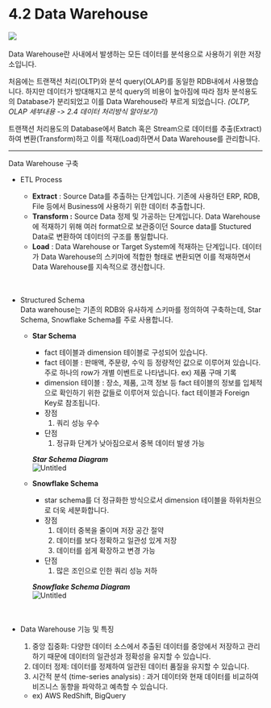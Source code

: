 # 4.2 Data Warehouse
    
<img src="./images/1_data_warehousing.png">
<br><br>
Data Warehouse란 사내에서 발생하는 모든 데이터를 분석용으로 사용하기 위한 저장소입니다.

처음에는 트랜잭션 처리(OLTP)와 분석 query(OLAP)를 동일한 RDB내에서 사용했습니다. 하지만 데이터가 방대해지고 분석 query의 비용이 높아짐에 따라 점차 분석용도의 Database가 분리되었고 이를 Data Warehouse라 부르게 되었습니다. *(OLTP, OLAP 세부내용 -> 2.4 데이터 처리방식 알아보기)*

트랜잭션 처리용도의 Database에서 Batch 혹은 Stream으로 데이터를 추출(Extract)하여 변환(Transform)하고 이를 적재(Load)하면서 Data Warehouse를 관리합니다.

---

Data Warehouse 구축

- ETL Process
    - **Extract** : Source Data를 추출하는 단계입니다. 기존에 사용하던 ERP, RDB, File 등에서 Business에 사용하기 위한 데이터 추출합니다.
    - **Transform :** Source Data 정제 및 가공하는 단계입니다. Data Warehouse에 적재하기 위해 여러 format으로 보관중이던 Source data를 Stuctured Data로 변환하여 데이터의 구조를 통일합니다.
    - **Load** : Data Warehouse or Target System에 적재하는 단계입니다. 데이터가 Data Warehouse의 스키마에 적합한 형태로 변환되면 이를 적재하면서 Data Warehouse를 지속적으로 갱신합니다.      
<br><br>
- Structured Schema  
    Data warehouse는 기존의 RDB와 유사하게 스키마를 정의하여 구축하는데, Star Schema, Snowflake Schema를 주로 사용합니다.  
    
    - **Star Schema**
        - fact 테이블과 dimension 테이블로 구성되어 있습니다.
        - fact 테이블 :  판매액, 주문량, 수익 등 정량적인 값으로 이루어져 있습니다. 주로 하나의 row가 개별 이벤트로 나타냅니다. ex) 제품 구매 기록 
        - dimension 테이블 : 장소, 제품, 고객 정보 등 fact 테이블의 정보를 입체적으로 확인하기 위한 값들로 이루어져 있습니다. fact 테이블과 Foreign Key로 참조됩니다.
        - 장점
            1. 쿼리 성능 우수
        - 단점
            1. 정규화 단계가 낮아짐으로서 중복 데이터 발생 가능  
                
        ***Star Schema Diagram***  
        ![Untitled](./images/1.1_star_schema.png)
    
    - **Snowflake Schema**
        - star schema를 더 정규화한 방식으로서 dimension 테이블을 하위차원으로 더욱 세분화합니다.
        - 장점
            1. 데이터 중복을 줄이며 저장 공간 절약
            2. 데이터를 보다 정확하고 일관성 있게 저장
            3. 데이터를 쉽게 확장하고 변경 가능
        - 단점
            1. 많은 조인으로 인한 쿼리 성능 저하
                
        ***Snowflake Schema Diagram***  
        ![Untitled](./images/1.1_snowflake_schema.png)        
<br><br>
- Data Warehouse 기능 및 특징
    1. 중앙 집중화: 다양한 데이터 소스에서 추출된 데이터를 중앙에서 저장하고 관리하기 때문에 데이터의 일관성과 정확성을 유지할 수 있습니다.
    2. 데이터 정제: 데이터를 정제하여 일관된 데이터 품질을 유지할 수 있습니다.
    3. 시간적 분석 (time-series analysis) : 과거 데이터와 현재 데이터를 비교하여 비즈니스 동향을 파악하고 예측할 수 있습니다.
    - ex) AWS RedShift, BigQuery


<script src="https://utteranc.es/client.js"
        repo="Pseudo-Lab/data-engineering-for-everybody"
        issue-term="pathname"
        label="comments"
        theme="preferred-color-scheme"
        crossorigin="anonymous"
        async>
</script>